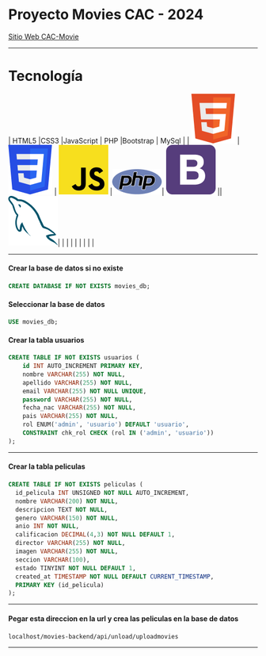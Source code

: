 # Proyecto Movies CAC - 2024

[Sitio Web CAC-Movie](https://lea-2024.github.io/proyecto-movies/)

---

# Tecnología

| HTML5 |CSS3   |JavaScript   | PHP   |Bootstrap   | MySql   |
| <img src ="./client/asset/images/tecnologias/html5.png"/> | <img src ="./client/asset/images/tecnologias/css3.png"> | <img src ="./client/asset/images/tecnologias/js.png"/> |<img src ="./client/asset/images/tecnologias/php.png"/>| <img src ="./client/asset/images/tecnologias/bootstrap4.png"/> || <img src ="./client/asset/images/tecnologias/mysql.png"/>|
|   |   |   |   |   |  | | 



---

#### Crear la base de datos si no existe

```sql
CREATE DATABASE IF NOT EXISTS movies_db;
```

#### Seleccionar la base de datos

```sql
USE movies_db;
```

#### Crear la tabla usuarios

```sql
CREATE TABLE IF NOT EXISTS usuarios (
    id INT AUTO_INCREMENT PRIMARY KEY,
    nombre VARCHAR(255) NOT NULL,
    apellido VARCHAR(255) NOT NULL,
    email VARCHAR(255) NOT NULL UNIQUE,
    password VARCHAR(255) NOT NULL,
    fecha_nac VARCHAR(255) NOT NULL,
    pais VARCHAR(255) NOT NULL,
    rol ENUM('admin', 'usuario') DEFAULT 'usuario',
    CONSTRAINT chk_rol CHECK (rol IN ('admin', 'usuario'))
);
```

---

#### Crear la tabla peliculas

```sql
CREATE TABLE IF NOT EXISTS peliculas (
  id_pelicula INT UNSIGNED NOT NULL AUTO_INCREMENT,
  nombre VARCHAR(200) NOT NULL,
  descripcion TEXT NOT NULL,
  genero VARCHAR(150) NOT NULL,
  anio INT NOT NULL,
  calificacion DECIMAL(4,3) NOT NULL DEFAULT 1,
  director VARCHAR(255) NOT NULL,
  imagen VARCHAR(255) NOT NULL,
  seccion VARCHAR(100),
  estado TINYINT NOT NULL DEFAULT 1,
  created_at TIMESTAMP NOT NULL DEFAULT CURRENT_TIMESTAMP,
  PRIMARY KEY (id_pelicula)
);
```

---

#### Pegar esta direccion en la url y crea las peliculas en la base de datos

```markdown
localhost/movies-backend/api/unload/uploadmovies
```

---
